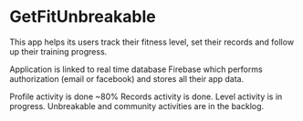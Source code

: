 # GetFitUnbreakable

This app helps its users track their fitness level, set their records and follow up their training progress.

Application is linked to real time database Firebase which performs authorization (email or facebook) and stores all their app data.

Profile activity is done ~80%
Records activity is done.
Level activity is in progress.
Unbreakable and community activities are in the backlog.
